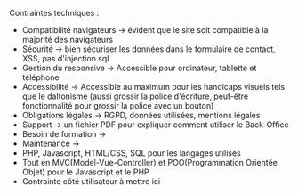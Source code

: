 Contraintes techniques :

- Compatibilité navigateurs -> évident que le site soit compatible à la majorité des navigateurs
- Sécurité -> bien sécuriser les données dans le formulaire de contact, XSS, pas d'injection sql
- Gestion du responsive -> Accessible pour ordinateur, tablette et téléphone
- Accessibilité -> Accessible au maximum pour les handicaps visuels tels que le daltonisme (aussi grossir la police d'écriture, peut-être fonctionnalité pour grossir la police avec un bouton)
- Obligations légales -> RGPD, données utilisées, mentions légales
- Support -> un fichier PDF pour expliquer comment utiliser le Back-Office
- Besoin de formation -> 
- Maintenance -> 
- PHP, Javascript, HTML/CSS, SQL pour les langages utilisés
- Tout en MVC(Model-Vue-Controller) et POO(Programmation Orientée Objet) pour le Javascript et le PHP
- Contrainte côté utilisateur à mettre ici